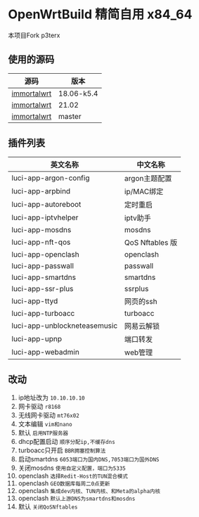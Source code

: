 # OpenWrtBuild 精简自用 x84_64

本项目Fork p3terx

## 使用的源码
|源码|版本|
|--|--|
|[immortalwrt](https://github.com/immortalwrt/immortalwrt/tree/openwrt-18.06-k5.4)|18.06-k5.4|
|[immortalwrt](https://github.com/immortalwrt/immortalwrt)|21.02|
|[immortalwrt](https://github.com/immortalwrt/immortalwrt/tree/master)|master|


## 插件列表

|英文名称|中文名称|
|--|--|
|luci-app-argon-config|argon主题配置|
|luci-app-arpbind|ip/MAC绑定|
|luci-app-autoreboot|定时重启|
|luci-app-iptvhelper|iptv助手|
|luci-app-mosdns|mosdns|
|luci-app-nft-qos|QoS Nftables 版|
|luci-app-openclash|openclash|
|luci-app-passwall|passwall|
|luci-app-smartdns|smartdns|
|luci-app-ssr-plus|ssrplus|
|luci-app-ttyd|网页的ssh|
|luci-app-turboacc|turboacc|
|luci-app-unblockneteasemusic|网易云解锁|
|luci-app-upnp|端口转发|
|luci-app-webadmin|web管理|

## 改动
1. ip地址改为 `10.10.10.10`
2. 网卡驱动 `r8168`
3. 无线网卡驱动 `mt76x02`
4. 文本编辑 `vim和nano`
5. 默认 `启用NTP服务器`
6. dhcp配置启动 `顺序分配ip,不缓存dns`
7. turboacc只开启 `BBR拥塞控制算法`
8. 启动smartdns `6053端口为国内DNS,7053端口为国外DNS`
9. 关闭mosdns `使用自定义配置，端口为5335`
10. openclash `选择Redit-Host的TUN混合模式`
11. openclash `GEO数据库每周二0点更新`
12. openclash `集成dev内核、TUN内核、和Meta的alpha内核`
13. openclash `默认上游DNS为smartdns和mosdns`
14. 默认 `关闭QoSNftables`
